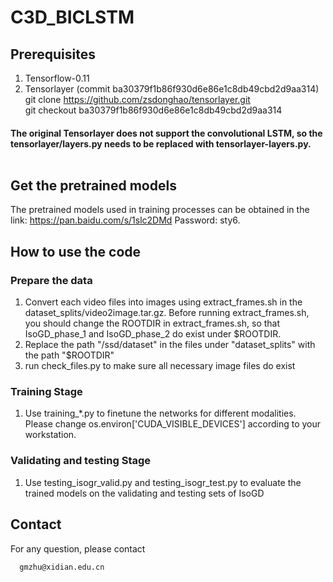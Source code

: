 # C3D_BICLSTM

## Prerequisites

1) Tensorflow-0.11 <br/>
2) Tensorlayer (commit ba30379f1b86f930d6e86e1c8db49cbd2d9aa314) <br/> 
   git clone https://github.com/zsdonghao/tensorlayer.git <br/>
   git checkout ba30379f1b86f930d6e86e1c8db49cbd2d9aa314 <br/>
#### The original Tensorlayer does not support the convolutional LSTM, so the tensorlayer/layers.py needs to be replaced with tensorlayer-layers.py. <br/> <br/>
   
## Get the pretrained models
The pretrained models used in training processes can be obtained in the link: https://pan.baidu.com/s/1slc2DMd Password: sty6. <br/>

## How to use the code
### Prepare the data
1) Convert each video files into images using extract_frames.sh in the dataset_splits/video2image.tar.gz. Before running extract_frames.sh, you should change the ROOTDIR in extract_frames.sh, so that IsoGD_phase_1 and IsoGD_phase_2 do exist under $ROOTDIR.
2) Replace the path "/ssd/dataset" in the files under "dataset_splits" with the path "$ROOTDIR"
3) run check_files.py to make sure all necessary image files do exist

### Training Stage
1) Use training_*.py to finetune the networks for different modalities. Please change os.environ['CUDA_VISIBLE_DEVICES'] according to your workstation. <br/>
### Validating and testing Stage
1) Use testing_isogr_valid.py and testing_isogr_test.py to evaluate the trained models on the validating and testing sets of IsoGD

## Contact
For any question, please contact
```
  gmzhu@xidian.edu.cn
```
